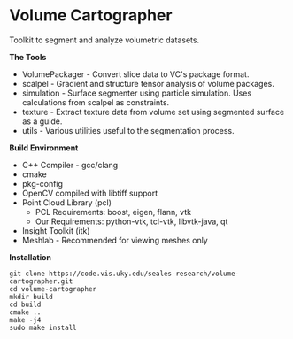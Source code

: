 Volume Cartographer
===================

Toolkit to segment and analyze volumetric datasets.

**The Tools**

* VolumePackager - Convert slice data to VC's package format.  
* scalpel - Gradient and structure tensor analysis of volume packages.  
* simulation - Surface segmenter using particle simulation. Uses calculations from scalpel as constraints.  
* texture - Extract texture data from volume set using segmented surface as a guide.  
* utils - Various utilities useful to the segmentation process.  

**Build Environment**

* C++ Compiler - gcc/clang
* cmake  
* pkg-config
* OpenCV compiled with libtiff support
* Point Cloud Library (pcl)
    * PCL Requirements: boost, eigen, flann, vtk
    * Our Requirements: python-vtk, tcl-vtk, libvtk-java, qt
* Insight Toolkit (itk)
* Meshlab - Recommended for viewing meshes only

**Installation**
```
git clone https://code.vis.uky.edu/seales-research/volume-cartographer.git
cd volume-cartographer
mkdir build
cd build
cmake ..
make -j4
sudo make install
```